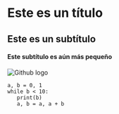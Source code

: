 # Este es un título
## Este es un subtítulo
#### Este subtítulo es aún más pequeño
![Github logo](https://upload.wikimedia.org/wikipedia/commons/thumb/2/29/GitHub_logo_2013.svg/220px-GitHub_logo_2013.svg.png)
 ```python:
a, b = 0, 1
while b < 10:
    print(b)
    a, b = a, a + b
